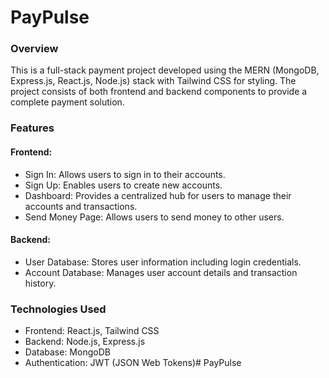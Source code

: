 # PayPulse
### Overview
This is a full-stack payment project developed using the MERN (MongoDB, Express.js, React.js, Node.js) stack with Tailwind CSS for styling. The project consists of both frontend and backend components to provide a complete payment solution.

### Features
#### Frontend:
- Sign In: Allows users to sign in to their accounts.
- Sign Up: Enables users to create new accounts.
- Dashboard: Provides a centralized hub for users to manage their accounts and transactions.
- Send Money Page: Allows users to send money to other users.
#### Backend:
- User Database: Stores user information including login credentials.
- Account Database: Manages user account details and transaction history.
### Technologies Used
- Frontend: React.js, Tailwind CSS
- Backend: Node.js, Express.js
- Database: MongoDB
- Authentication: JWT (JSON Web Tokens)# PayPulse
